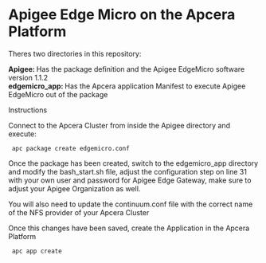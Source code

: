 <H1> Apigee Edge Micro on the Apcera Platform </H1>

Theres two directories in this repository:

<B> Apigee: </B> Has the package definition and the Apigee EdgeMicro software version 1.1.2 <br>
<B> edgemicro_app: </B> Has the Apcera application Manifest to execute Apigee EdgeMicro out of the package

Instructions

Connect to the Apcera Cluster from inside the Apigee directory and execute:

<code> apc package create edgemicro.conf </code>

Once the package has been created, switch to the edgemicro_app directory and modify the bash_start.sh file, adjust the configuration step on line 31 with your own user and password for Apigee Edge Gateway, make sure to adjust your Apigee Organization as well.

You will also need to update the continuum.conf file with the correct name of the NFS provider of your Apcera Cluster

Once this changes have been saved, create the Application in the Apcera Platform

<code> apc app create </code>




